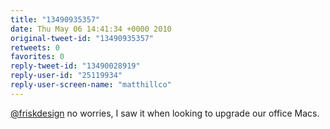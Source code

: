 ```yaml
---
title: "13490935357"
date: Thu May 06 14:41:34 +0000 2010
original-tweet-id: "13490935357"
retweets: 0
favorites: 0
reply-tweet-id: "13490028919"
reply-user-id: "25119934"
reply-user-screen-name: "matthillco"
---
```

<a href="https://twitter.com/friskdesign">@friskdesign</a> no worries, I saw it when looking to upgrade our office Macs.

